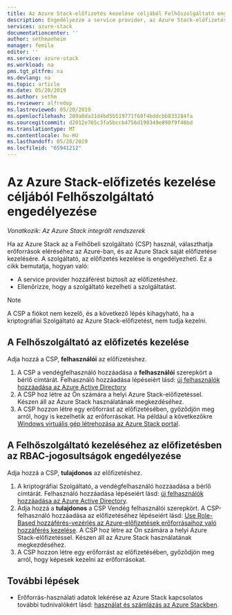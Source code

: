 ```yaml
---
title: Az Azure Stack-előfizetés kezelése céljából Felhőszolgáltató engedélyezése |} A Microsoft Docs
description: Engedélyezze a service provider, az Azure Stack-előfizetés eléréséhez.
services: azure-stack
documentationcenter: ''
author: sethmanheim
manager: femila
editor: ''
ms.service: azure-stack
ms.workload: na
pms.tgt_pltfrm: na
ms.devlang: na
ms.topic: article
ms.date: 05/20/2019
ms.author: sethm
ms.reviewer: alfredop
ms.lastreviewed: 05/20/2019
ms.openlocfilehash: 209a0da31d4bd5b519771f68f4bddcbb833284fa
ms.sourcegitcommit: d2012e765c3fa5bccb4756d190349e890f9f48bd
ms.translationtype: MT
ms.contentlocale: hu-HU
ms.lasthandoff: 05/20/2019
ms.locfileid: "65941212"
---
```

# <a name="enable-a-cloud-service-provider-to-manage-your-azure-stack-subscription"></a>Az Azure Stack-előfizetés kezelése céljából Felhőszolgáltató engedélyezése

*Vonatkozik: Az Azure Stack integrált rendszerek*

Ha az Azure Stack az a Felhőbeli szolgáltató (CSP) használ, választhatja erőforrások eléréséhez az Azure-ban, és az Azure Stack saját előfizetése kezelésére. A szolgáltató, az előfizetés kezelése is engedélyezheti. Ez a cikk bemutatja, hogyan való:

* A service provider hozzáférést biztosít az előfizetéshez.
* Ellenőrizze, hogy a szolgáltató kezelheti a szolgáltatást.

> [!NOTE]
> A CSP a fiókot nem kezelő, és a következő lépés kihagyható, ha a kriptográfiai Szolgáltató az Azure Stack-előfizetést, nem tudja kezelni.

## <a name="manage-your-subscription-with-a-cloud-service-provider"></a>A Felhőszolgáltató az előfizetés kezelése

Adja hozzá a CSP, **felhasználói** az előfizetéshez.

1. A CSP a vendégfelhasználó hozzáadása a **felhasználói** szerepkört a bérlő címtárát. Felhasználó hozzáadása lépéseiért lásd: [új felhasználók hozzáadása az Azure Active Directory](/azure/active-directory/add-users-azure-active-directory)
2. A CSP hoz létre az Ön számára a helyi Azure Stack-előfizetéssel. Készen áll az Azure Stack használatának megkezdéséhez.
3. A CSP hozzon létre egy erőforrást az előfizetésében, győződjön meg arról, hogy is kezelhetik az erőforrásokat. Ha például a következőkre [Windows virtuális gép létrehozása az Azure Stack portal](azure-stack-quick-windows-portal.md).

## <a name="enable-the-cloud-service-provider-to-manage-your-subscription-using-rbac-rights"></a>A Felhőszolgáltató kezeléséhez az előfizetésben az RBAC-jogosultságok engedélyezése

Adja hozzá a CSP, **tulajdonos** az előfizetéshez.

1. A kriptográfiai Szolgáltató, a vendégfelhasználó hozzáadása a bérlő címtárát. Felhasználó hozzáadása lépéseiért lásd: [új felhasználók hozzáadása az Azure Active Directory](/azure/active-directory/add-users-azure-active-directory).
2. Adja hozzá a **tulajdonos** a CSP Vendég felhasználói szerepkört. A CSP-felhasználó hozzáadása az előfizetéséhez lépéseiért lásd: [Use Role-Based hozzáférés-vezérlés az Azure-előfizetések erőforrásaihoz való hozzáférés kezelése](/azure/role-based-access-control/role-assignments-portal). A CSP hoz létre az Ön számára a helyi Azure Stack-előfizetéssel. Készen áll az Azure Stack használatának megkezdéséhez.
3. A CSP hozzon létre egy erőforrást az előfizetésében, győződjön meg arról, hogy képesek kezelni az erőforrásokat.

## <a name="next-steps"></a>További lépések

* Erőforrás-használati adatok lekérése az Azure Stack kapcsolatos további tudnivalókért lásd: [használat és számlázás az Azure Stackben](../operator/azure-stack-billing-and-chargeback.md).
